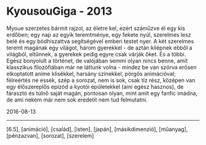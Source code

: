 # KyousouGiga - 2013

Myoue szerzetes bármit rajzol, az életre kel, ezért száműzve él egy kis erdőben; egy nap az egyik teremtménye, egy fekete nyúl, szerelmes lesz belé és egy bódhiszattva segítségével emberi testet nyer. A két szerelmes teremt magának egy világot, három gyerekkel - de aztán kilépnek ebből a világból, eltűnnek, a gyerekek pedig egyre csak várják őket. És a többi. Egész bonyolult a történet, de valójában semmi olyan nincs benne, amit klasszikus filozófiában már ne láttunk volna - mindez be van szórva erősen elkoptatott anime klisékkel, harsány színekkel, pörgős animációval; félreértés ne essék, szép a sorozat, nem is sok, csak tíz rész, középen van egy élőszereplős epizód a kyotói épületekkel (ami egész hasznos), de fárasztó és túlnő saját magán, pontosan olyan, mint amit egy fanfic imádna, de ami nekem már nem sok eredetit nem tud felmutatni.

2016-08-13 

----

[6.5], [animáció], [család], [isten], [japán], [másikdimenzió], [műanyag], [pénzazvan], [sorozat], [szerelem]